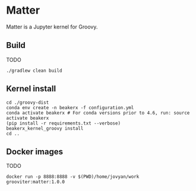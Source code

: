 # Matter

Matter is a Jupyter kernel for Groovy.

## Build

TODO

```
./gradlew clean build
```

## Kernel install

```
cd ./groovy-dist
conda env create -n beakerx -f configuration.yml
conda activate beakerx # For conda versions prior to 4.6, run: source activate beakerx
(pip install -r requirements.txt --verbose)
beakerx_kernel_groovy install
cd ..
```

## Docker images

TODO

```
docker run -p 8888:8888 -v $(PWD)/home/jovyan/work grooviter:matter:1.0.0
```